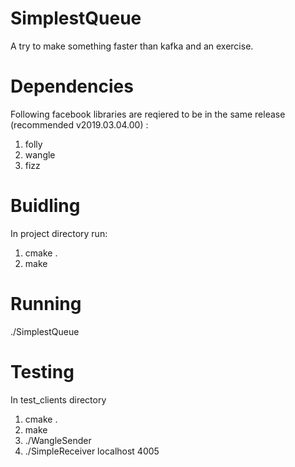 # SimplestQueue
A try to make something faster than kafka and an exercise.

# Dependencies
  Following facebook libraries are reqiered to be in the same release (recommended v2019.03.04.00) :
  1. folly
  2. wangle
  3. fizz

# Buidling
  In project directory run:
  1. cmake .
  2. make

# Running
  ./SimplestQueue
  
# Testing
  In test_clients directory
  1. cmake .
  2. make
  3. ./WangleSender
  4. ./SimpleReceiver localhost 4005
